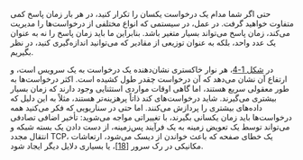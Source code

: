 حتی اگر شما مدام یک درخواست یکسان را تکرار کنید، در هر بار زمان پاسخ کمی متفاوت خواهید گرفت. در عمل، در سیستمی که انواع مختلفی از درخواست‌ها را مدیریت می‌کند، زمان پاسخ می‌تواند بسیار متغیر باشد. بنابراین ما باید زمان پاسخ را نه به عنوان یک عدد واحد، بلکه به عنوان توزیعی از مقادیر که می‌توانید اندازه‌گیری کنید، در نظر بگیریم.

در [شکل 1-4](#fig_lognormal)، هر نوار خاکستری نشان‌دهنده یک درخواست به یک سرویس است، و ارتفاع آن نشان می‌دهد که آن درخواست چقدر طول کشیده است. اکثر درخواست‌ها به طور معقولی سریع هستند، اما گاهی اوقات مواردی استثنایی وجود دارند که زمان بسیار بیشتری می‌گیرند. شاید درخواست‌های کند ذاتاً پرهزینه‌تر هستند، مثلاً به این دلیل که داده‌های بیشتری را پردازش می‌کنند. اما حتی در سناریویی که فکر می‌کنید همه درخواست‌ها باید زمان یکسانی بگیرند، با تغییراتی مواجه می‌شوید: تأخیر اضافی تصادفی می‌تواند توسط یک تعویض زمینه به یک فرآیند پس‌زمینه، از دست دادن یک بسته شبکه و انتقال مجدد TCP، یک خطای صفحه که باعث خواندن از دیسک می‌شود، ارتعاشات مکانیکی در رک سرور [[18](ch01.html#Sommers2014va)]، یا بسیاری دلایل دیگر ایجاد شود. 